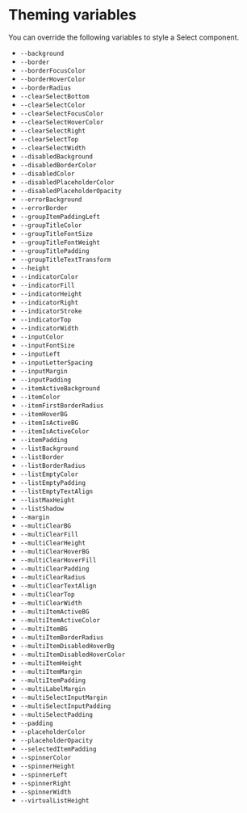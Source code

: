 # Theming variables

You can override the following variables to style a Select component.

<!-- List start -->
- `--background`
- `--border`
- `--borderFocusColor`
- `--borderHoverColor`
- `--borderRadius`
- `--clearSelectBottom`
- `--clearSelectColor`
- `--clearSelectFocusColor`
- `--clearSelectHoverColor`
- `--clearSelectRight`
- `--clearSelectTop`
- `--clearSelectWidth`
- `--disabledBackground`
- `--disabledBorderColor`
- `--disabledColor`
- `--disabledPlaceholderColor`
- `--disabledPlaceholderOpacity`
- `--errorBackground`
- `--errorBorder`
- `--groupItemPaddingLeft`
- `--groupTitleColor`
- `--groupTitleFontSize`
- `--groupTitleFontWeight`
- `--groupTitlePadding`
- `--groupTitleTextTransform`
- `--height`
- `--indicatorColor`
- `--indicatorFill`
- `--indicatorHeight`
- `--indicatorRight`
- `--indicatorStroke`
- `--indicatorTop`
- `--indicatorWidth`
- `--inputColor`
- `--inputFontSize`
- `--inputLeft`
- `--inputLetterSpacing`
- `--inputMargin`
- `--inputPadding`
- `--itemActiveBackground`
- `--itemColor`
- `--itemFirstBorderRadius`
- `--itemHoverBG`
- `--itemIsActiveBG`
- `--itemIsActiveColor`
- `--itemPadding`
- `--listBackground`
- `--listBorder`
- `--listBorderRadius`
- `--listEmptyColor`
- `--listEmptyPadding`
- `--listEmptyTextAlign`
- `--listMaxHeight`
- `--listShadow`
- `--margin`
- `--multiClearBG`
- `--multiClearFill`
- `--multiClearHeight`
- `--multiClearHoverBG`
- `--multiClearHoverFill`
- `--multiClearPadding`
- `--multiClearRadius`
- `--multiClearTextAlign`
- `--multiClearTop`
- `--multiClearWidth`
- `--multiItemActiveBG`
- `--multiItemActiveColor`
- `--multiItemBG`
- `--multiItemBorderRadius`
- `--multiItemDisabledHoverBg`
- `--multiItemDisabledHoverColor`
- `--multiItemHeight`
- `--multiItemMargin`
- `--multiItemPadding`
- `--multiLabelMargin`
- `--multiSelectInputMargin`
- `--multiSelectInputPadding`
- `--multiSelectPadding`
- `--padding`
- `--placeholderColor`
- `--placeholderOpacity`
- `--selectedItemPadding`
- `--spinnerColor`
- `--spinnerHeight`
- `--spinnerLeft`
- `--spinnerRight`
- `--spinnerWidth`
- `--virtualListHeight`
<!-- List end -->
